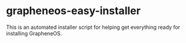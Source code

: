 # grapheneos-easy-installer
This is an automated installer script for helping get everything ready for installing GrapheneOS.
